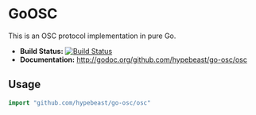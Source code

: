 # GoOSC

This is an OSC protocol implementation in pure Go.

 * **Build Status:** [![Build Status](https://travis-ci.org/hypebeast/go-osc.png?branch=master)](https://travis-ci.org/hypebeast/go-osc)
 * **Documentation:** <http://godoc.org/github.com/hypebeast/go-osc/osc>


## Usage

```go
import "github.com/hypebeast/go-osc/osc"
```
